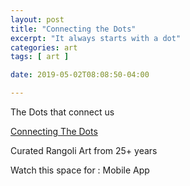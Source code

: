 ```yaml
---
layout: post
title: "Connecting the Dots"
excerpt: "It always starts with a dot"
categories: art
tags: [ art ]

date: 2019-05-02T08:08:50-04:00

---
```


The Dots that connect us

[Connecting The Dots](https://slabstech.github.io/connectingthedots.com/)

Curated Rangoli Art from 25+ years

Watch this space for  : Mobile App
